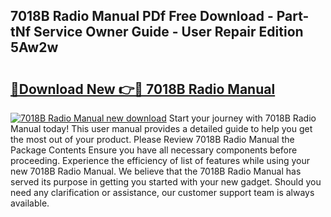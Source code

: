## 7018B Radio Manual PDf Free Download - Part-tNf Service Owner Guide - User Repair Edition 5Aw2w

# <h2><a href="http://bc287.oget.top/?id=7018B+Radio+Manual">🔗Download New 👉🔴 7018B Radio Manual</a></h2>

[![7018B Radio Manual new download](https://i.imgur.com/5g1atiW.png)](http://bc287.oget.top/?id=7018B+Radio+Manual)
Start your journey with 7018B Radio Manual today! This user manual provides a detailed guide to help you get the most out of your product. Please Review 7018B Radio Manual the Package Contents Ensure you have all necessary components before proceeding. Experience the efficiency of list of features while using your new 7018B Radio Manual. We believe that the 7018B Radio Manual has served its purpose in getting you started with your new gadget. Should you need any clarification or assistance, our customer support team is always available.
